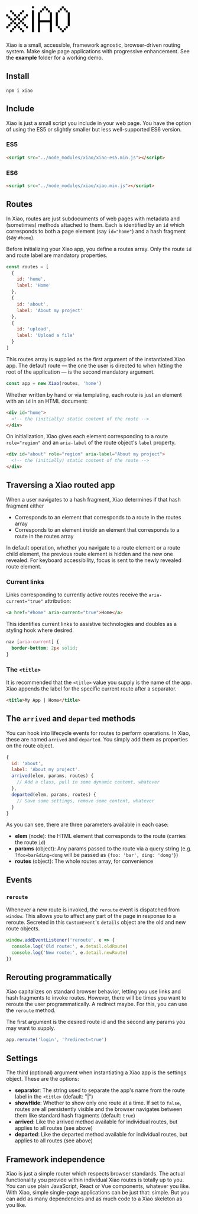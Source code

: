 # ![Xiao](images/xiao.png)

Xiao is a small, accessible, framework agnostic, browser-driven routing system. Make single page applications with progressive enhancement. See the **example** folder for a working demo.

## Install

```
npm i xiao
```

## Include

Xiao is just a small script you include in your web page. You have the option of using the ES5 or slightly smaller but less well-supported ES6 version.

### ES5

```html
<script src="../node_modules/xiao/xiao-es5.min.js"></script>
```

### ES6

```html
<script src="../node_modules/xiao/xiao.min.js"></script>
```

## Routes

In Xiao, routes are just subdocuments of web pages with metadata and (sometimes) methods attached to them. Each is identified by an `id` which corresponds to both a page element (say `id="home"`) and a hash fragment (say `#home`).

Before initializing your Xiao app, you define a routes array. Only the route `id` and route label are mandatory properties.

```js
const routes = [
  {
    id: 'home',
    label: 'Home'
  },
  {
    id: 'about',
    label: 'About my project'
  },
  {
    id: 'upload',
    label: 'Upload a file'
  }
]
```

This routes array is supplied as the first argument of the instantiated Xiao app. The default route — the one the user is directed to when hitting the root of the application — is the second mandatory argument.

```js
const app = new Xiao(routes, 'home')
```

Whether written by hand or via templating, each route is just an element with an `id` in an HTML document:

```html
<div id="home">
  <!-- the (initially) static content of the route -->
</div>
```

On initialization, Xiao gives each element corresponding to a route `role="region"` and an `aria-label` of the route object's `label` property.

```html
<div id="about" role="region" aria-label="About my project">
  <!-- the (initially) static content of the route -->
</div>
```

## Traversing a Xiao routed app

When a user navigates to a hash fragment, Xiao determines if that hash fragment either

* Corresponds to an element that corresponds to a route in the routes array
* Corresponds to an element _inside_ an element that corresponds to a route in the routes array

In default operation, whether you navigate to a route element or a route child element, the previous route element is hidden and the new one revealed. For keyboard accessibility, focus is sent to the newly revealed route element.

### Current links

Links corresponding to currently active routes receive the `aria-current="true"` attribution:

```html
<a href="#home" aria-current="true">Home</a>
```

This identifies current links to assistive technologies and doubles as a styling hook where desired.

```css
nav [aria-current] {
  border-bottom: 2px solid;
}
```

### The `<title>`

It is recommended that the `<title>` value you supply is the name of the app. Xiao appends the label for the specific current route after a separator.

```html
<title>My App | Home</title>
```

## The `arrived` and `departed` methods

You can hook into lifecycle events for routes to perform operations. In Xiao, these are named `arrived` and `departed`. You simply add them as properties on the route object.

```js
{
  id: 'about',
  label: 'About my project'.
  arrived(elem, params, routes) {
    // Add a class, pull in some dynamic content, whatever
  },
  departed(elem, params, routes) {
    // Save some settings, remove some content, whatever
  }
}
```

As you can see, there are three parameters available in each case:

* **elem** (node): the HTML element that corresponds to the route (carries the route `id`)
* **params** (object): Any params passed to the route via a query string (e.g. `?foo=bar&ding=dong` will be passed as `{foo: 'bar', ding: 'dong'}`)
* **routes** (object): The whole routes array, for convenience

## Events

### `reroute`

Whenever a new route is invoked, the `reroute` event is dispatched from `window`. This allows you to affect any part of the page in response to a reroute. Secreted in this `CustomEvent`'s `details` object are the old and new route objects.

```js
window.addEventListener('reroute', e => {
  console.log('Old route:', e.detail.oldRoute)
  console.log('New route:', e.detail.newRoute)
})
```

## Rerouting programmatically

Xiao capitalizes on standard browser behavior, letting you use links and hash fragments to invoke routes. However, there will be times you want to reroute the user programmatically. A redirect maybe. For this, you can use the `reroute` method.

The first argument is the desired route id and the second any params you may want to supply.

```js
app.reroute('login', '?redirect=true')
```

## Settings

The third (optional) argument when instantiating a Xiao app is the settings object. These are the options:

* **separator**: The string used to separate the app's name from the route label in the `<title>` (default: "|")
* **showHide**: Whether to show only one route at a time. If set to `false`, routes are all persistently visible and the browser navigates between them like standard hash fragments (default: `true`)
* **arrived**: Like the arrived method available for individual routes, but applies to all routes (see above)
* **departed**: Like the departed method available for individual routes, but applies to all routes (see above)

## Framework independence

Xiao is just a simple router which respects browser standards. The actual functionality you provide within individual Xiao routes is totally up to you. You can use plain JavaScript, React or Vue components, whatever you like. With Xiao, simple single-page applications can be just that: simple. But you can add as many dependencies and as much code to a Xiao skeleton as you like.
